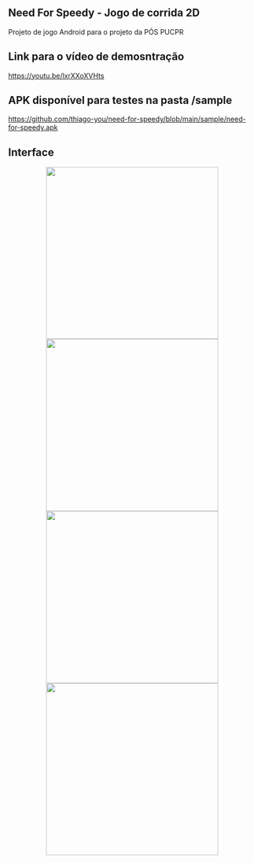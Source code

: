 ## Need For Speedy - Jogo de corrida 2D
Projeto de jogo Android para o projeto da PÓS PUCPR

## Link para o vídeo de demosntração
https://youtu.be/lxrXXoXVHts

## APK disponível para testes na pasta /sample
https://github.com/thiago-you/need-for-speedy/blob/main/sample/need-for-speedy.apk

## Interface
<p align="center" width="100%">
 <img src="https://github.com/user-attachments/assets/72e9a1a4-fb7e-45d0-9986-e26448670f59" width="350"/>
 <img src="https://github.com/user-attachments/assets/3a1817b7-e2a4-4e88-982a-24868c5d8090" width="350"/>
 <img src="https://github.com/user-attachments/assets/bebe46b0-9b98-483a-a037-9a86f08b339d" width="350"/>
 <img src="https://github.com/user-attachments/assets/c0213111-942f-4896-abab-3457373b9e6e" width="350"/>
</p>
